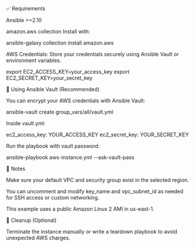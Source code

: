 ✅ Requirements

Ansible >=2.10

amazon.aws collection
Install with:

ansible-galaxy collection install amazon.aws


AWS Credentials:
Store your credentials securely using Ansible Vault or environment variables.

export EC2_ACCESS_KEY=your_access_key
export EC2_SECRET_KEY=your_secret_key

🔐 Using Ansible Vault (Recommended)

You can encrypt your AWS credentials with Ansible Vault:

ansible-vault create group_vars/all/vault.yml


Inside vault.yml:

ec2_access_key: YOUR_ACCESS_KEY
ec2_secret_key: YOUR_SECRET_KEY


Run the playbook with vault password:

ansible-playbook aws-instance.yml --ask-vault-pass

📍 Notes

Make sure your default VPC and security group exist in the selected region.

You can uncomment and modify key_name and vpc_subnet_id as needed for SSH access or custom networking.

This example uses a public Amazon Linux 2 AMI in us-east-1.

🧹 Cleanup (Optional)

Terminate the instance manually or write a teardown playbook to avoid unexpected AWS charges.
